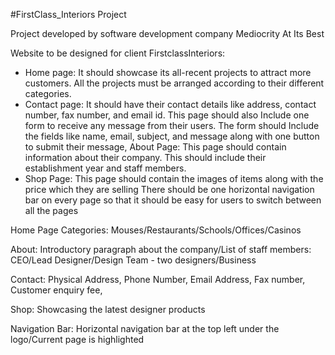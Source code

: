 #FirstClass_Interiors Project

Project developed by software development company Mediocrity At Its Best

Website to be designed for client FirstclassInteriors:

- Home page: It should showcase its all-recent projects to attract more customers. All the projects must be arranged according to their different categories.
- Contact page: It should have their contact details like address, contact number,
fax number, and email id. This page should also Include one form to receive any message from
their users. The form should Include the fields like name, email, subject, and message along with one button to submit their message,
About Page: This page should contain information about their company. This should include their establishment year and staff members.
- Shop Page: This page should contain the images of items along with the price which they are selling
There should be one horizontal navigation bar on every page so that it should be easy for users to switch between all the pages


Home Page Categories: Mouses/Restaurants/Schools/Offices/Casinos

About: Introductory paragraph about the company/List of staff members: CEO/Lead Designer/Design Team - two designers/Business

Contact: Physical Address, Phone Number, Email Address, Fax number, Customer enquiry fee,


Shop: Showcasing the latest designer products

Navigation Bar: Horizontal navigation bar at the top left under the logo/Current page is highlighted
